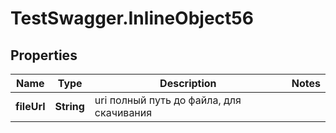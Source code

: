 # TestSwagger.InlineObject56

## Properties

Name | Type | Description | Notes
------------ | ------------- | ------------- | -------------
**fileUrl** | **String** | uri полный путь до файла, для скачивания | 


